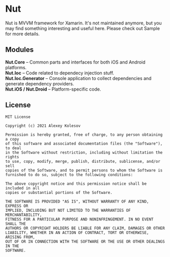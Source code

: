 # Nut
Nut is MVVM framework for Xamarin. It's not maintained anymore, but you may find something interesting and useful here. Please check out Sample for more details.

## Modules
**Nut.Core** – Common parts and interfaces for both iOS and Android platforms.  
**Nut.Ioc** – Code related to dependecy injection stuff.  
**Nut.Ioc.Generator** – Console application to collect dependencies and generate dependency providers.  
**Nut.iOS / Nut.Droid** – Platform-specific code.  

## License
```
MIT License

Copyright (c) 2021 Alexey Kolesov

Permission is hereby granted, free of charge, to any person obtaining a copy
of this software and associated documentation files (the "Software"), to deal
in the Software without restriction, including without limitation the rights
to use, copy, modify, merge, publish, distribute, sublicense, and/or sell
copies of the Software, and to permit persons to whom the Software is
furnished to do so, subject to the following conditions:

The above copyright notice and this permission notice shall be included in all
copies or substantial portions of the Software.

THE SOFTWARE IS PROVIDED "AS IS", WITHOUT WARRANTY OF ANY KIND, EXPRESS OR
IMPLIED, INCLUDING BUT NOT LIMITED TO THE WARRANTIES OF MERCHANTABILITY,
FITNESS FOR A PARTICULAR PURPOSE AND NONINFRINGEMENT. IN NO EVENT SHALL THE
AUTHORS OR COPYRIGHT HOLDERS BE LIABLE FOR ANY CLAIM, DAMAGES OR OTHER
LIABILITY, WHETHER IN AN ACTION OF CONTRACT, TORT OR OTHERWISE, ARISING FROM,
OUT OF OR IN CONNECTION WITH THE SOFTWARE OR THE USE OR OTHER DEALINGS IN THE
SOFTWARE.
```